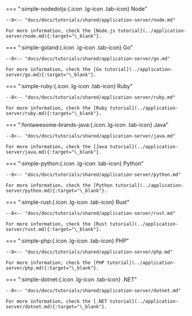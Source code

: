 === ":simple-nodedotjs:{.icon .lg-icon .tab-icon} Node"

    --8<-- "docs/docs/tutorials/shared/application-server/node.md"

    For more information, check the [Node.js tutorial](../application-server/node.md){:target="\_blank"}.

=== ":simple-goland:{.icon .lg-icon .tab-icon} Go"

    --8<-- "docs/docs/tutorials/shared/application-server/go.md"

    For more information, check the [Go tutorial](../application-server/go.md){:target="\_blank"}.

=== ":simple-ruby:{.icon .lg-icon .tab-icon} Ruby"

    --8<-- "docs/docs/tutorials/shared/application-server/ruby.md"

    For more information, check the [Ruby tutorial](../application-server/ruby.md){:target="\_blank"}.

=== ":fontawesome-brands-java:{.icon .lg-icon .tab-icon} Java"

    --8<-- "docs/docs/tutorials/shared/application-server/java.md"

    For more information, check the [Java tutorial](../application-server/java.md){:target="\_blank"}.

=== ":simple-python:{.icon .lg-icon .tab-icon} Python"

    --8<-- "docs/docs/tutorials/shared/application-server/python.md"

    For more information, check the [Python tutorial](../application-server/python.md){:target="\_blank"}.

=== ":simple-rust:{.icon .lg-icon .tab-icon} Rust"

    --8<-- "docs/docs/tutorials/shared/application-server/rust.md"

    For more information, check the [Rust tutorial](../application-server/rust.md){:target="\_blank"}.

=== ":simple-php:{.icon .lg-icon .tab-icon} PHP"

    --8<-- "docs/docs/tutorials/shared/application-server/php.md"

    For more information, check the [PHP tutorial](../application-server/php.md){:target="\_blank"}.

=== ":simple-dotnet:{.icon .lg-icon .tab-icon} .NET"

    --8<-- "docs/docs/tutorials/shared/application-server/dotnet.md"

    For more information, check the [.NET tutorial](../application-server/dotnet.md){:target="\_blank"}.
